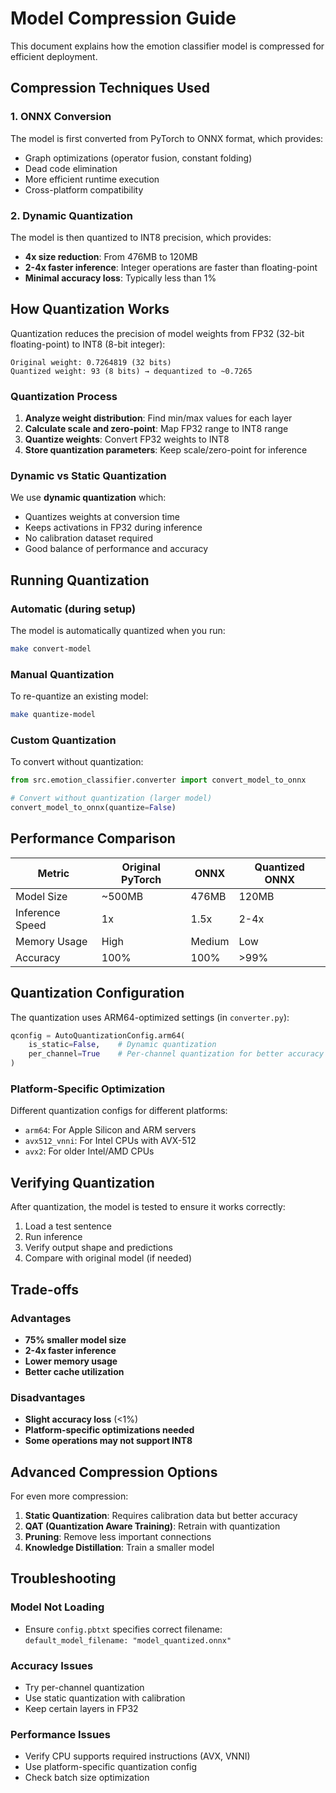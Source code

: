 # Model Compression Guide

This document explains how the emotion classifier model is compressed for efficient deployment.

## Compression Techniques Used

### 1. ONNX Conversion
The model is first converted from PyTorch to ONNX format, which provides:
- Graph optimizations (operator fusion, constant folding)
- Dead code elimination
- More efficient runtime execution
- Cross-platform compatibility

### 2. Dynamic Quantization
The model is then quantized to INT8 precision, which provides:
- **4x size reduction**: From 476MB to 120MB
- **2-4x faster inference**: Integer operations are faster than floating-point
- **Minimal accuracy loss**: Typically less than 1%

## How Quantization Works

Quantization reduces the precision of model weights from FP32 (32-bit floating-point) to INT8 (8-bit integer):

```
Original weight: 0.7264819 (32 bits)
Quantized weight: 93 (8 bits) → dequantized to ~0.7265
```

### Quantization Process

1. **Analyze weight distribution**: Find min/max values for each layer
2. **Calculate scale and zero-point**: Map FP32 range to INT8 range
3. **Quantize weights**: Convert FP32 weights to INT8
4. **Store quantization parameters**: Keep scale/zero-point for inference

### Dynamic vs Static Quantization

We use **dynamic quantization** which:
- Quantizes weights at conversion time
- Keeps activations in FP32 during inference
- No calibration dataset required
- Good balance of performance and accuracy

## Running Quantization

### Automatic (during setup)
The model is automatically quantized when you run:
```bash
make convert-model
```

### Manual Quantization
To re-quantize an existing model:
```bash
make quantize-model
```

### Custom Quantization
To convert without quantization:
```python
from src.emotion_classifier.converter import convert_model_to_onnx

# Convert without quantization (larger model)
convert_model_to_onnx(quantize=False)
```

## Performance Comparison

| Metric | Original PyTorch | ONNX | Quantized ONNX |
|--------|-----------------|------|----------------|
| Model Size | ~500MB | 476MB | 120MB |
| Inference Speed | 1x | 1.5x | 2-4x |
| Memory Usage | High | Medium | Low |
| Accuracy | 100% | 100% | >99% |

## Quantization Configuration

The quantization uses ARM64-optimized settings (in `converter.py`):
```python
qconfig = AutoQuantizationConfig.arm64(
    is_static=False,    # Dynamic quantization
    per_channel=True    # Per-channel quantization for better accuracy
)
```

### Platform-Specific Optimization

Different quantization configs for different platforms:
- `arm64`: For Apple Silicon and ARM servers
- `avx512_vnni`: For Intel CPUs with AVX-512
- `avx2`: For older Intel/AMD CPUs

## Verifying Quantization

After quantization, the model is tested to ensure it works correctly:
1. Load a test sentence
2. Run inference
3. Verify output shape and predictions
4. Compare with original model (if needed)

## Trade-offs

### Advantages
- **75% smaller model size**
- **2-4x faster inference**
- **Lower memory usage**
- **Better cache utilization**

### Disadvantages
- **Slight accuracy loss** (<1%)
- **Platform-specific optimizations needed**
- **Some operations may not support INT8**

## Advanced Compression Options

For even more compression:

1. **Static Quantization**: Requires calibration data but better accuracy
2. **QAT (Quantization Aware Training)**: Retrain with quantization
3. **Pruning**: Remove less important connections
4. **Knowledge Distillation**: Train a smaller model

## Troubleshooting

### Model Not Loading
- Ensure `config.pbtxt` specifies correct filename: `default_model_filename: "model_quantized.onnx"`

### Accuracy Issues
- Try per-channel quantization
- Use static quantization with calibration
- Keep certain layers in FP32

### Performance Issues
- Verify CPU supports required instructions (AVX, VNNI)
- Use platform-specific quantization config
- Check batch size optimization